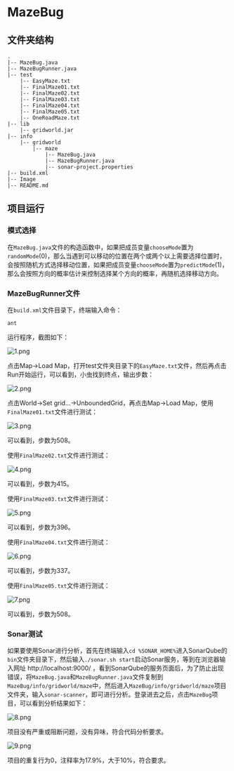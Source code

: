 # MazeBug

## 文件夹结构

```
.
|-- MazeBug.java
|-- MazeBugRunner.java
|-- test
    |-- EasyMaze.txt
    |-- FinalMaze01.txt
    |-- FinalMaze02.txt
    |-- FinalMaze03.txt
    |-- FinalMaze04.txt
    |-- FinalMaze05.txt
    |-- OneRoadMaze.txt
|-- lib
    |-- gridworld.jar
|-- info
    |-- gridworld
        |-- maze
            |-- MazeBug.java
            |-- MazeBugRunner.java
            |-- sonar-project.properties
|-- build.xml
|-- Image
|-- README.md
```

## 项目运行

### 模式选择

在`MazeBug.java`文件的构造函数中，如果把成员变量`chooseMode`置为`randomMode`(0)，那么当遇到可以移动的位置在两个或两个以上需要选择位置时，会按照随机方式选择移动位置，如果把成员变量`chooseMode`置为`predictMode`(1)，那么会按照方向的概率估计来控制选择某个方向的概率，再随机选择移动方向。

### MazeBugRunner文件

在`build.xml`文件目录下，终端输入命令：

    ant

运行程序，截图如下：

![1.png](./Image/1.png)

点击Map->Load Map，打开test文件夹目录下的`EasyMaze.txt`文件，然后再点击Run开始运行，可以看到，小虫找到终点，输出步数：

![2.png](./Image/2.png)

点击World->Set grid...->UnboundedGrid，再点击Map->Load Map，使用`FinalMaze01.txt`文件进行测试：

![3.png](./Image/3.png)

可以看到，步数为508。

使用`FinalMaze02.txt`文件进行测试：

![4.png](./Image/4.png)

可以看到，步数为415。

使用`FinalMaze03.txt`文件进行测试：

![5.png](./Image/5.png)

可以看到，步数为396。

使用`FinalMaze04.txt`文件进行测试：

![6.png](./Image/6.png)

可以看到，步数为337。

使用`FinalMaze05.txt`文件进行测试：

![7.png](./Image/7.png)

可以看到，步数为508。

### Sonar测试

如果要使用Sonar进行分析，首先在终端输入`cd %SONAR_HOME%`进入SonarQube的`bin`文件夹目录下，然后输入`./sonar.sh start`启动Sonar服务，等到在浏览器输入网址 http://localhost:9000/ ，看到SonarQube的服务页面后，为了防止出现错误，将`MazeBug.java`和`MazeBugRunner.java`文件复制到`MazeBug/info/gridworld/maze`中，然后进入`MazeBug/info/gridworld/maze`项目文件夹，输入`sonar-scanner`，即可进行分析。登录进去之后，点击`MazeBug`项目，可以看到分析结果如下：

![8.png](./Image/8.png)

项目没有严重或阻断问题，没有异味，符合代码分析要求。

![9.png](./Image/9.png)

项目的重复行为0，注释率为17.9%，大于10%，符合要求。
